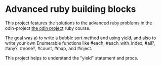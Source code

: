 # Advanced ruby building blocks

This project features the solutions to the advanced ruby problems in the odin-project [the odin project](https://www.theodinproject.com/courses/ruby-programming/lessons/advanced-building-blocks) ruby course.

The goal was a) to write a bubble sort method and using yield, and also to write your own Enumerable functions like #each, #each_with_index, #all?, #any?, #none?, #count, #map, and #inject. 

This project helps to understand the "yield" statement and procs. 


